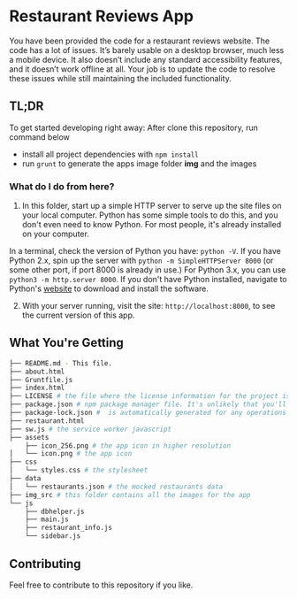 # Restaurant Reviews App


You have been provided the code for a restaurant reviews website. The code has a lot of issues. It’s barely usable on a desktop browser, much less a mobile device. It also doesn’t include any standard accessibility features, and it doesn’t work offline at all. Your job is to update the code to resolve these issues while still maintaining the included functionality.


## TL;DR

To get started developing right away:
After clone this repository, run command below

* install all project dependencies with `npm install`
* run `grunt` to generate the apps image folder **img** and the images


### What do I do from here?

1. In this folder, start up a simple HTTP server to serve up the site files on your local computer. Python has some simple tools to do this, and you don't even need to know Python. For most people, it's already installed on your computer.

In a terminal, check the version of Python you have: `python -V`. If you have Python 2.x, spin up the server with `python -m SimpleHTTPServer 8000` (or some other port, if port 8000 is already in use.) For Python 3.x, you can use `python3 -m http.server 8000`. If you don't have Python installed, navigate to Python's [website](https://www.python.org/) to download and install the software.

2. With your server running, visit the site: `http://localhost:8000`, to see the current version of this app.


## What You're Getting
```bash
├── README.md - This file.
├── about.html
├── Gruntfile.js
├── index.html
├── LICENSE # the file where the license information for the project is stored.
├── package.json # npm package manager file. It's unlikely that you'll need to modify this.
├── package-lock.json #  is automatically generated for any operations where npm modifies either the node_modules tree, or package.json. It describes the exact tree that was generated, such that subsequent installs are able to generate identical trees, regardless of intermediate dependency updates.
├── restaurant.html
├── sw.js # the service worker javascript
├── assets
    ├── icon_256.png # the app icon in higher resolution
│   └── icon.png # the app icon
├── css
│   └── styles.css # the stylesheet
├── data
│   └── restaurants.json # the mocked restaurants data
├── img_src # this folder contains all the images for the app
└── js
    ├── dbhelper.js
    ├── main.js
    ├── restaurant_info.js
    └── sidebar.js
```

## Contributing

Feel free to contribute to this repository if you like.
